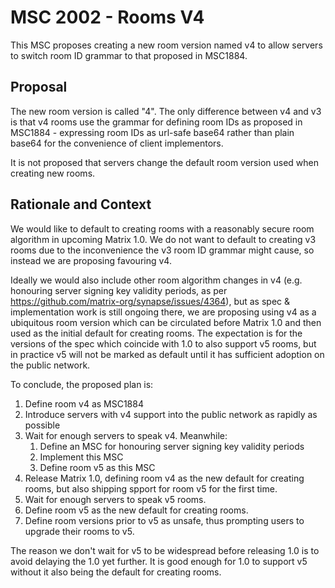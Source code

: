 # MSC 2002 - Rooms V4

This MSC proposes creating a new room version named v4 to allow servers to switch
room ID grammar to that proposed in MSC1884.

## Proposal

The new room version is called "4". The only difference between v4 and v3 is
that v4 rooms use the grammar for defining room IDs as proposed in MSC1884 -
expressing room IDs as url-safe base64 rather than plain base64 for the
convenience of client implementors.

It is not proposed that servers change the default room version used when
creating new rooms.

## Rationale and Context

We would like to default to creating rooms with a reasonably secure room
algorithm in upcoming Matrix 1.0.  We do not want to default to creating v3
rooms due to the inconvenience the v3 room ID grammar might cause, so instead
we are proposing favouring v4.

Ideally we would also include other room algorithm changes in v4 (e.g. honouring
server signing key validity periods, as per
https://github.com/matrix-org/synapse/issues/4364), but as spec & implementation
work is still ongoing there, we are proposing using v4 as a ubiquitous room
version which can be circulated before Matrix 1.0 and then used as the initial default
for creating rooms.  The expectation is for the versions of the spec which coincide
with 1.0 to also support v5 rooms, but in practice v5 will not be marked as default
until it has sufficient adoption on the public network.

To conclude, the proposed plan is:
 1. Define room v4 as MSC1884
 2. Introduce servers with v4 support into the public network as rapidly as possible
 3. Wait for enough servers to speak v4.  Meanwhile:
    1. Define an MSC for honouring server signing key validity periods
    2. Implement this MSC
    3. Define room v5 as this MSC
 4. Release Matrix 1.0, defining room v4 as the new default for creating rooms,
    but also shipping spport for room v5 for the first time.
 5. Wait for enough servers to speak v5 rooms.
 6. Define room v5 as the new default for creating rooms.
 7. Define room versions prior to v5 as unsafe, thus prompting users to upgrade their
    rooms to v5.

The reason we don't wait for v5 to be widespread before releasing 1.0 is to avoid
delaying the 1.0 yet further.  It is good enough for 1.0 to support v5 without it
also being the default for creating rooms.